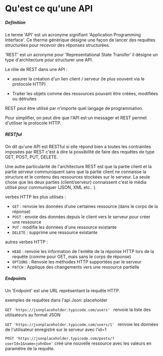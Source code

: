 # Qu'est ce qu'une API

##### Definition

Le terme 'API' est un acronyme signifiant 'Application Programming Interface'. Ce therme générique désigne une façon de lancer des requêtes structurées pour recevoir des réponses structurées.

'REST' est un acronyme pour 'Representational State Transfer' il désigne un type d'architecture pour structurer une API.

Le rôle de REST dans une API :

* assurer la création d'un lien client / serveur (le plus souvent via le protocole HTTP)

* Traiter les objets comme des ressources pouvant être créées, modifiées ou détruites

REST peut être utilisé par n'importe quel langage de programmation.

Pour simplifier, on peut dire que l'API est un messager et REST permet d'utiliser le protocole HTTP.

##### RESTful

On dit qu'une API est RESTful si elle répond bien a toutes les contraintes imposées par REST c'est à dire la possibilité de faire des requêtes de type GET, POST, PUT, DELETE.

Une autre particularité de l'architecture REST est que la partie client et la partie serveur communiquent sans que la partie client ne connaisse la structure et le contenu des ressources stockées sur le serveur. La seule chose que les deux parties (client/serveur) connaissent c'est le média utilisé pour communiquer (JSON, XML etc.. ).

verbes HTTP les plus utilisés :

* `GET` : renvoie les données d'une certaines ressource (dans le corps de la réponse)
* `POST` : envoie des données depuis le client vers le serveur pour créer une ressource
* `PUT` : modifie les données d'une ressource existante
* `DELETE` : supprime une ressource existante

autres verbes HTTP :

* `HEAD` : renvoie les information de l'entête de la réponse HTTP lors de la requête (comme pour GET, mais sans le corps de réponse)
* `OPTIONS` : Renvoie les méthodes HTTP supportées par le serveur
* `PATCH` : Applique des changements vers une ressource partielle


##### Endpoints

Un 'Endpoint' est une URL représentant la requête HTTP.

exemples de requêtes dans l'api Json: placeholder

`GET 'https://jsonplaceholder.typicode.com/users' `
renvoie la liste des utilisateurs au format JSON

`GET 'https://jsonplaceholder.typicode.com/users/1' `
renvoie les données de l'utilisateur enregistré sur le serveur avec l'id=1

`POST 'https://jsonplaceholder.typicode.com/posts/?userId=1&name=johnDoe'`
créé une nouvelle ressource avec les valeurs en paramètre de la requête.
